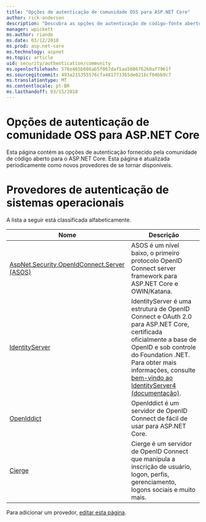 ```yaml
---
title: "Opções de autenticação de comunidade OSS para ASP.NET Core"
author: rick-anderson
description: "Descubra as opções de autenticação de código-fonte aberto para ASP.NET Core."
manager: wpickett
ms.author: riande
ms.date: 03/12/2018
ms.prod: asp.net-core
ms.technology: aspnet
ms.topic: article
uid: security/authentication/community
ms.openlocfilehash: 576e465b686ab5f067daf5aa588676260af7961f
ms.sourcegitcommit: 493a215355576cfa481773365de021bcf04bb9c7
ms.translationtype: MT
ms.contentlocale: pt-BR
ms.lasthandoff: 03/15/2018
---
```

# <a name="community-oss-authentication-options-for-aspnet-core"></a>Opções de autenticação de comunidade OSS para ASP.NET Core

Esta página contém as opções de autenticação fornecido pela comunidade de código aberto para o ASP.NET Core. Esta página é atualizada periodicamente como novos provedores de se tornar disponíveis.

# <a name="oss-authentication-providers"></a>Provedores de autenticação de sistemas operacionais

A lista a seguir está classificada alfabeticamente.

| Nome | Descrição |
| ---- | ----------- |
| [AspNet.Security.OpenIdConnect.Server (ASOS)](https://github.com/aspnet-contrib/AspNet.Security.OpenIdConnect.Server) | ASOS é um nível baixo, o primeiro protocolo OpenID Connect server framework para ASP.NET Core e OWIN/Katana. |
| [IdentityServer](https://identityserver.io/) | IdentityServer é uma estrutura de OpenID Connect e OAuth 2.0 para ASP.NET Core, certificada oficialmente a base de OpenID e sob controle do Foundation .NET. Para obter mais informações, consulte [bem-vindo ao IdentityServer4 (documentação)](https://identityserver4.readthedocs.io/en/release/). |
| [OpenIddict](https://github.com/openiddict/openiddict-core) | OpenIddict é um servidor de OpenID Connect de fácil de usar para ASP.NET Core. |
| [Cierge](https://github.com/pwdless/Cierge) | Cierge é um servidor de OpenID Connect que manipula a inscrição de usuário, logon, perfis, gerenciamento, logons sociais e muito mais. |

Para adicionar um provedor, [editar esta página](https://github.com/login?return_to=https%3A%2F%2Fgithub.com%2Faspnet%2FDocs%2Fedit%2Fmaster%2Faspnetcore%2Fsecurity%2Fauthentication%2Fcommunity.md).
